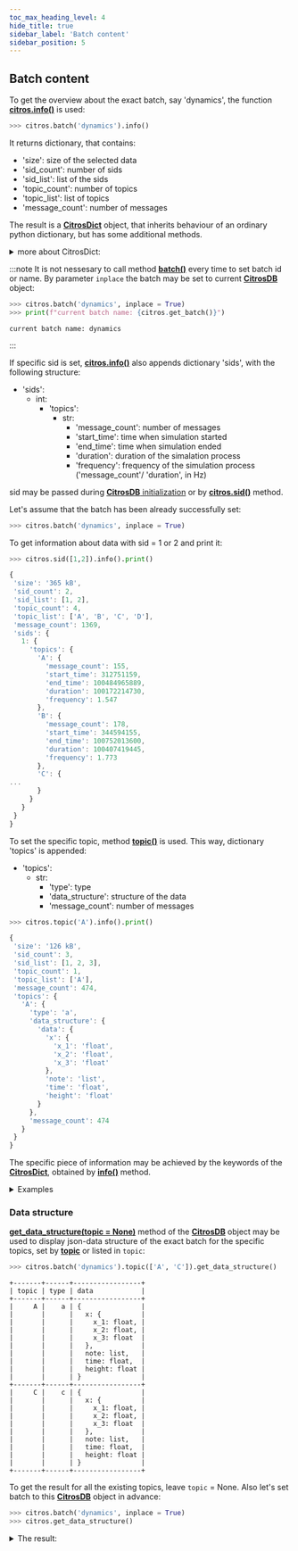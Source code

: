 ```yaml
---
toc_max_heading_level: 4
hide_title: true
sidebar_label: 'Batch content'
sidebar_position: 5
---
```


## Batch content

To get the overview about the exact batch, say 'dynamics', the function [**citros.info()**](../documentation/data_access/citros_db.md#citros_data_analysis.data_access.citros_db.CitrosDB.info) is used:

```python
>>> citros.batch('dynamics').info()
```
It returns dictionary, that contains:
* 'size': size of the selected data
* 'sid_count': number of sids
* 'sid_list': list of the sids
* 'topic_count': number of topics
* 'topic_list': list of topics
* 'message_count': number of messages

The result is a [**CitrosDict**](../documentation/data_access/citros_dict.md#citros_data_analysis.data_access.citros_dict.CitrosDict) object, that inherits behaviour of an ordinary python dictionary, but has some additional methods.

<details>
  <summary>more about CitrosDict:</summary>

[**CitrosDict**](../documentation/data_access/citros_dict.md#citros_data_analysis.data_access.citros_dict.CitrosDict) object can be converted to json string by the method [**to_json()**](../documentation/data_access/citros_dict.md#citros_data_analysis.data_access.citros_dict.CitrosDict.to_json):

```python
>>> citros.batch('dynamics').info().to_json()
```
```js
{
  "size": "534 kB",
  "sid_count": 3,
  "sid_list": [
    1,
    2,
    3
  ],
  "topic_count": 4,
  "topic_list": [
    "A",
    "B",
    "C",
    "D"
  ],
  "message_count": 2000
}
```
or printed by the method [**print()**](../documentation/data_access/citros_dict.md#citros_data_analysis.data_access.citros_dict.CitrosDict.print):

```python
>>> citros.batch('dynamics').info().print()
```
```js
{
 'size': '534 kB',
 'sid_count': 3,
 'sid_list': [1, 2, 3],
 'topic_count': 4,
 'topic_list': ['A', 'B', 'C', 'D'],
 'message_count': 2000
}
```
</details>

:::note
It is not nessesary to call method [**batch()**](batch_overview.md#setting-batch) every time to set batch id or name. By parameter `inplace` the batch may be set to current [**CitrosDB**](getting_started.md#connection-to-the-database) object:
```python
>>> citros.batch('dynamics', inplace = True)
>>> print(f"current batch name: {citros.get_batch()}")
```

```text
current batch name: dynamics
```
:::

If specific sid is set, [**citros.info()**](../documentation/data_access/citros_db.md#citros_data_analysis.data_access.citros_db.CitrosDB.info) also appends dictionary 'sids', with the following structure:
* 'sids':
    * int:
        * 'topics': 
            * str:
               * 'message_count': number of messages
               * 'start_time': time when simulation started
               * 'end_time': time when simulation ended
               * 'duration': duration of the simalation process
               * 'frequency': frequency of the simulation process ('message_count'/ 'duration', in Hz)

sid may be passed during [**CitrosDB** initialization](getting_started.md#connection-to-the-database) or by [**citros.sid()**](query_data.md#sid-constraints) method.

Let's assume that the batch has been already successfully set:

```python
>>> citros.batch('dynamics', inplace = True)
```

To get information about data with sid = 1 or 2 and print it:

```python
>>> citros.sid([1,2]).info().print()
```
```js
{
 'size': '365 kB',
 'sid_count': 2,
 'sid_list': [1, 2],
 'topic_count': 4,
 'topic_list': ['A', 'B', 'C', 'D'],
 'message_count': 1369,
 'sids': {
   1: {
     'topics': {
       'A': {
         'message_count': 155,
         'start_time': 312751159,
         'end_time': 100484965889,
         'duration': 100172214730,
         'frequency': 1.547
       },
       'B': {
         'message_count': 178,
         'start_time': 344594155,
         'end_time': 100752013600,
         'duration': 100407419445,
         'frequency': 1.773
       },
       'C': {
...
       }
     }
   }
 }
}
```

To set the specific topic, method [**topic()**](../documentation/data_access/citros_db.md#citros_data_analysis.data_access.citros_db.CitrosDB.topic) is used.
This way, dictionary 'topics' is appended:
    
* 'topics':
    * str:
        * 'type': type
        * 'data_structure': structure of the data
        * 'message_count': number of messages

```python
>>> citros.topic('A').info().print()
```
```js
{
 'size': '126 kB',
 'sid_count': 3,
 'sid_list': [1, 2, 3],
 'topic_count': 1,
 'topic_list': ['A'],
 'message_count': 474,
 'topics': {
   'A': {
     'type': 'a',
     'data_structure': {
       'data': {
         'x': {
           'x_1': 'float',
           'x_2': 'float',
           'x_3': 'float'
         },
         'note': 'list',
         'time': 'float',
         'height': 'float'
       }
     },
     'message_count': 474
   }
 }
}
```

The specific piece of information may be achieved by the keywords of the [**CitrosDict**](../documentation/data_access/citros_dict.md#citros_data_analysis.data_access.citros_dict.CitrosDict), obtained by [**info()**](../documentation/data_access/citros_db.md#citros_data_analysis.data_access.citros_db.CitrosDB.info) method.

<details>
  <summary>Examples</summary>

- Get total number of messages for sid = 1 or 2:

```python
#get information about sid equals 1 or 2 and assign the result to the variable 'inf_12':
inf_12 = citros.sid([1,2]).info()

#access number of messages by key 'message_count' and assign it to 'num':
num = inf_12['message_count']

#print:
print(f'total number of messages where sid = 1 or 2: {num}')
```
The result is:
```python
total number of messages where sid = 1 or 2: 1369
```

- Get number of messages for topic 'A' for each of these sids:
```python
#for sid equals 1, for topic 'A' get number of messages by 'message_count':
num_1 = inf_12['sids'][1]['topics']['A']['message_count']

#get numbe rof messages for sid = 2, topic 'A':
num_2 = inf_12['sids'][2]['topics']['A']['message_count']

#print both numbers:
print(f'Number of messages in "A" for sid = 1: {num_1}, for sid = 2: {num_2}')
```
The output:
```text
Number of messages in "A" for sid = 1: 155, for sid = 2: 164
```
- Get structure of the topic 'A' and the total number of messages for this topic:
```python
#get information about topic 'A' and assign the resulting dictionary to the variable 'inf_A'
inf_A = citros.topic('A').info()

#get number of messages by 'message_count' keyword:
num = inf_A['message_count']

#print number of messages:
print(f'total number of messages in topic "A": {num}')

#print structure of the json-data column:
inf_A['topics']['A']['data_structure']['data'].print()
```
The result is:
```js
total number of messages in topic "A": 474
{
 'x': {
   'x_1': 'float',
   'x_2': 'float',
   'x_3': 'float'
 },
 'note': 'list',
 'time': 'float',
 'height': 'float'
}
```
</details>


### Data structure

[**get_data_structure(topic = None)**](../documentation/data_access/citros_db.md#citros_data_analysis.data_access.citros_db.CitrosDB.get_data_structure) method of the [**CitrosDB**](getting_started.md#connection-to-the-database) object may be used to display json-data structure of the exact batch for the specific topics, set by [**topic**](../documentation/data_access/citros_db.md#citros_data_analysis.data_access.citros_db.CitrosDB.topic) or listed in `topic`:

```python
>>> citros.batch('dynamics').topic(['A', 'C']).get_data_structure()
```
```text
+-------+------+-----------------+
| topic | type | data            |
+-------+------+-----------------+
|     A |    a | {               |
|       |      |   x: {          |
|       |      |     x_1: float, |
|       |      |     x_2: float, |
|       |      |     x_3: float  |
|       |      |   },            |
|       |      |   note: list,   |
|       |      |   time: float,  |
|       |      |   height: float |
|       |      | }               |
+-------+------+-----------------+
|     C |    c | {               |
|       |      |   x: {          |
|       |      |     x_1: float, |
|       |      |     x_2: float, |
|       |      |     x_3: float  |
|       |      |   },            |
|       |      |   note: list,   |
|       |      |   time: float,  |
|       |      |   height: float |
|       |      | }               |
+-------+------+-----------------+
```

To get the result for all the existing topics, leave `topic` = None. Also let's set batch to this [**CitrosDB**](getting_started.md#connection-to-the-database) object in advance:

```python
>>> citros.batch('dynamics', inplace = True)
>>> citros.get_data_structure()
```
<details>
  <summary>The result:</summary>

```text
+-------+------+-----------------+
| topic | type | data            |
+-------+------+-----------------+
|     A |    a | {               |
|       |      |   x: {          |
|       |      |     x_1: float, |
|       |      |     x_2: float, |
|       |      |     x_3: float  |
|       |      |   },            |
|       |      |   note: list,   |
|       |      |   time: float,  |
|       |      |   height: float |
|       |      | }               |
+-------+------+-----------------+
|     B |    b | {               |
|       |      |   x: {          |
|       |      |     x_1: float, |
|       |      |     x_2: float, |
|       |      |     x_3: float  |
|       |      |   },            |
|       |      |   note: list,   |
|       |      |   time: float,  |
|       |      |   height: float |
|       |      | }               |
+-------+------+-----------------+
|     C |    c | {               |
|       |      |   x: {          |
|       |      |     x_1: float, |
|       |      |     x_2: float, |
|       |      |     x_3: float  |
|       |      |   },            |
|       |      |   note: list,   |
|       |      |   time: float,  |
|       |      |   height: float |
|       |      | }               |
+-------+------+-----------------+
```
</details>
